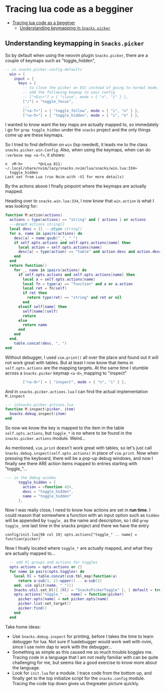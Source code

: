 # Tracing lua code as a begginer

<!--toc:start-->

- [Tracing lua code as a begginer](#tracing-lua-code-as-a-begginer)
  - [Understanding keymapping in `Snacks.picker`](#understanding-keymapping-in-snackspicker)
  <!--toc:end-->

## Understanding keymapping in `Snacks.picker`

So by default when using the neovim plugin `Snacks.picker`, there are a couple of keymaps such
as "toggle_hidden",

```lua
-- in snacks.picker.config.defaults
  win = {
    input = {
      keys = {
        -- to close the picker on ESC instead of going to normal mode,
        -- add the following keymap to your config
        -- ["<Esc>"] = { "close", mode = { "n", "i" } },
        ["/"] = "toggle_focus",
        ...
        ["<a-f>"] = { "toggle_follow", mode = { "i", "n" } },
        ["<a-h>"] = { "toggle_hidden", mode = { "i", "n" } },
```

I wanted to know want the key maps are actually mapped to, so immedately i go
for `grep toggle_hidden` under the `snacks` project and the only things come
up are these keymaps.

So I tried to find definition on `win` (lsp needed), it leads me to the class
`snacks.picker.win.Config`.
Also, when using the keymaps, when can do `:verbose map <a-f>`, it shows:

```
n  <M-h>       *@<Lua 811: ~/.local/share/nvim/lazy/snacks.nvim/lua/snacks/win.lua:334>
  toggle_hidden
Last set from Lua (run Nvim with -V1 for more details)
```

By the actions above I finally pinpoint where the keymaps are actually mapped.

Heading over to `snacks.win.lua:334`, I now know that `win.action` is what I was
looking for:

```lua
function M:action(actions)
  actions = type(actions) == "string" and { actions } or actions
  ---@cast actions string[]
  local desc = {} ---@type string[]
  for a, name in ipairs(actions) do
    desc[a] = name:gsub("_", " ")
    if self.opts.actions and self.opts.actions[name] then
      local action = self.opts.actions[name]
      desc[a] = type(action) == "table" and action.desc and action.desc or desc[a]
    end
  end
  return function()
    for _, name in ipairs(actions) do
      if self.opts.actions and self.opts.actions[name] then
        local a = self.opts.actions[name]
        local fn = type(a) == "function" and a or a.action
        local ret = fn(self)
        if ret then
          return type(ret) == "string" and ret or nil
        end
      elseif self[name] then
        self[name](self)
        return
      else
        return name
      end
    end
  end,
    table.concat(desc, ", ")
end
```

Without debugger, I used `vim.print()` all over the place and found out it will
not work great with tables. But at least I now know that items in
`self.opts.actions` are the mapping targets. At the same time I stumble across
a `Snacks.picker` keymap `<a-d>`, mapping to "inspect"

```lua
        ["<a-d>"] = { "inspect", mode = { "n", "i" } },
```

And in `snacks.picker.actions.lua` I can find the actual implementation `M.inspect`

```lua
--- inSnacks.picker.actions.lua
function M.inspect(picker, item)
  Snacks.debug.inspect(item)
end
```

So now we know the key is mapped to the item in the table `self.opts.actions`,
but `toggle_*` is no where to be found in the `snacks.picker.actions` module.
Weird...

As mentioned, `vim.print` doesn't work great with tables, so let's just call
`Snacks.debug.inspect(self.opts.actions)` in place of `vim.print`. Now when pressing the keyboard,
there will be a pop-up debug windows, and now I finally see there ARE action
items mapped to entries starting with "toggle\_"...

```lua
--- in the debug window
      toggle_hidden = {
        action = <function 42>,
        desc = "toggle_hidden",
        name = "toggle_hidden"
      },
```

Now I was really close, I need to know how actions are set in **run time**. I could
reason that somewhere a function with an input option such as `hidden` will be
appended by `toggle_` as the name and description, so I did `grep toggle_` one
last time in the snacks project and there we have the entry

```
config/init.lua|98 col 19| opts.actions["toggle_" .. name] = function(picker)`
```

Now I finally located where `toggle_*` are actually mapped, and what they are
actually mapped to...

```lua
  -- add hl groups and actions for toggles
  opts.actions = opts.actions or {}
  for name in pairs(opts.toggles) do
    local hl = table.concat(vim.tbl_map(function(a)
      return a:sub(1, 1):upper() .. a:sub(2)
    end, vim.split(name, "_")))
    Snacks.util.set_hl({ [hl] = "SnacksPickerToggle" }, { default = true, prefix = "SnacksPickerToggle" })
    opts.actions["toggle_" .. name] = function(picker)
      picker.opts[name] = not picker.opts[name]
      picker.list:set_target()
      picker:find()
    end
  end
```

Take home ideas:

- Use `Snacks.debug.inspect` for printing, before I takes the time to learn debugger
  for lua. Not sure if luadebugger would work well with nvim, since I use nvim dap
  to work with the debugger...
- Something as simple as this caused me so much trouble boggles me. Tracing code
  in a language that I am not really familiar with can be quite challenging for me,
  but seems like a good exercise to know more about the language.
- Look for `init.lua` for a module. I trace code from the bottom up, and finally
  get to the top initialize script for the `snacks.config` module. Tracing the
  code top down gives us thegreater picture quickly.
